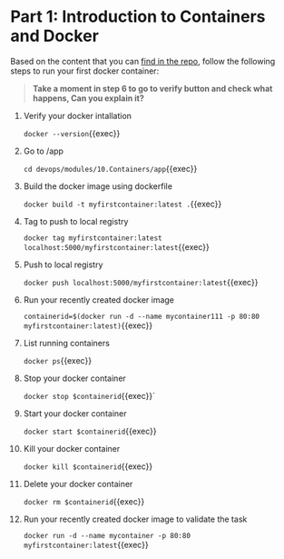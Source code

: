 # Part 1: Introduction to Containers and Docker

Based on the content that you can [find in the repo](https://github.com/rolling-scopes-school/devops/modules/9.Containers/Part1), follow the following steps to run your first docker container:

> **Take a moment in step 6 to go to verify button and check what happens, Can you explain it?**

1. Verify your docker intallation

   `docker --version`{{exec}}
2. Go to /app

   `cd devops/modules/10.Containers/app`{{exec}}
3. Build the docker image using dockerfile

   `docker build -t myfirstcontainer:latest .`{{exec}}
4. Tag to push to local registry

   `docker tag myfirstcontainer:latest localhost:5000/myfirstcontainer:latest`{{exec}}
5. Push to local registry

   `docker push localhost:5000/myfirstcontainer:latest`{{exec}}
6. Run your recently created docker image

   `containerid=$(docker run -d --name mycontainer111 -p 80:80 myfirstcontainer:latest)`{{exec}}
7. List running containers

   `docker ps`{{exec}}
8. Stop your docker container

   `docker stop $containerid`{{exec}}`
9. Start your docker container

   `docker start $containerid`{{exec}}
10. Kill your docker container

    `docker kill $containerid`{{exec}}
11. Delete your docker container

    `docker rm $containerid`{{exec}}
12. Run your recently created docker image to validate the task

    `docker run -d --name mycontainer -p 80:80 myfirstcontainer:latest`{{exec}}
